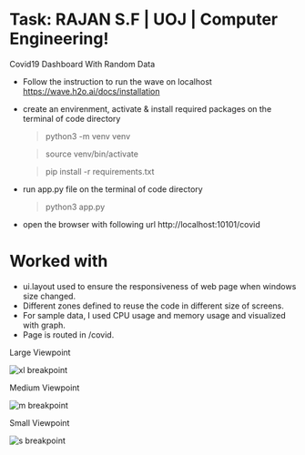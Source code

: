 # Task: RAJAN S.F | UOJ | Computer Engineering!

Covid19 Dashboard With Random Data

 - Follow the instruction to run the wave on localhost https://wave.h2o.ai/docs/installation
 - create an envirenment, activate & install required packages on the terminal of code directory
    > python3 -m venv venv

    > source venv/bin/activate
    
    > pip install -r requirements.txt
 - run app.py file on the terminal of code directory
    > python3 app.py
 - open the browser with following url http://localhost:10101/covid

# Worked with
 - ui.layout used to ensure the responsiveness of web page when windows size changed.
 - Different zones defined to reuse the code in different size of screens.
 - For sample data, I used CPU usage and memory usage and visualized with graph.
 - Page is routed in /covid.


Large Viewpoint 

![xl breakpoint](https://tlgur.com/d/8e0xmwN4)

Medium Viewpoint

![m breakpoint](https://tlgur.com/d/GdX03yrG)

Small Viewpoint

![s breakpoint](https://tlgur.com/d/GZ3PlkOg)
